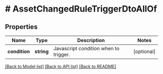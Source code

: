 # # AssetChangedRuleTriggerDtoAllOf

## Properties

Name | Type | Description | Notes
------------ | ------------- | ------------- | -------------
**condition** | **string** | Javascript condition when to trigger. | [optional]

[[Back to Model list]](../../README.md#models) [[Back to API list]](../../README.md#endpoints) [[Back to README]](../../README.md)
